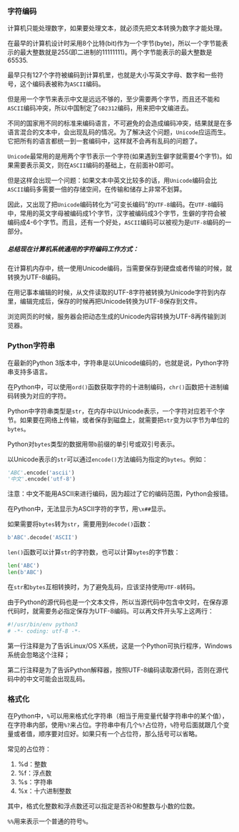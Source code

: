 ### 字符编码

计算机只能处理数字，如果要处理文本，就必须先把文本转换为数字才能处理。

在最早的计算机设计时采用8个比特(bit)作为一个字节(byte)，所以一个字节能表示的最大整数就是255(即二进制的11111111)。两个字节能表示的最大整数是65535.

最早只有127个字符被编码到计算机里，也就是大小写英文字母、数字和一些符号，这个编码表被称为`ASCII`编码。

但是用一个字节来表示中文是远远不够的，至少需要两个字节，而且还不能和`ASCII`编码冲突，所以中国制定了`GB2312`编码，用来把中文编进去。

不同的国家用不同的标准来编码语言，不可避免的会造成编码冲突，结果就是在多语言混合的文本中，会出现乱码的情况。为了解决这个问题，`Unicode`应运而生。它把所有的语言都统一到一套编码中，这样就不会再有乱码的问题了。

`Unicode`最常用的是用两个字节表示一个字符(如果遇到生僻字就需要4个字节)。如果需要表示英文，则在`ASCII`编码的基础上，在前面补0即可。

但是这样会出现一个问题：如果文本中英文比较多的话，用`Unicode`编码会比`ASCII`编码多需要一倍的存储空间，在传输和储存上非常不划算。

因此，又出现了把`Unicode`编码转化为“可变长编码”的`UTF-8`编码。在`UTF-8`编码中，常用的英文字母被编码成1个字节，汉字被编码成3个字节，生僻的字符会被编码成4-6个字节。而且，还有一个好处，`ASCII`编码可以被视为是`UTF-8`编码的一部分。

##### 总结现在计算机系统通用的字符编码工作方式：

在计算机内存中，统一使用Unicode编码，当需要保存到硬盘或者传输的时候，就转换为UTF-8编码。

在用记事本编辑的时候，从文件读取的UTF-8字符被转换为Unicode字符到内存里，编辑完成后，保存的时候再把Unicode转换为UTF-8保存到文件。

浏览网页的时候，服务器会把动态生成的Unicode内容转换为UTF-8再传输到浏览器。



### Python字符串

在最新的Python 3版本中，字符串是以Unicode编码的，也就是说，Python字符串支持多语言。

在Python中，可以使用`ord()`函数获取字符的十进制编码，`chr()`函数把十进制编码转换为对应的字符。

Python中字符串类型是`str`，在内存中以Unicode表示，一个字符对应若干个字节。如果要在网络上传输，或者保存到磁盘上，就需要把`str`变为以字节为单位的`bytes`。

Python对`bytes`类型的数据用带`b`前缀的单引号或双引号表示。

以Unicode表示的`str`可以通过`encode()`方法编码为指定的`bytes`。例如：

```python
'ABC'.encode('ascii')
'中文'.encode('utf-8')
```

注意：中文不能用ASCII来进行编码，因为超过了它的编码范围，Python会报错。

在Python中，无法显示为ASCII字符的字节，用`\x##`显示。

如果需要将`bytes`转为`str`，需要用到`decode()`函数：

```python
b'ABC'.decode('ASCII')
```

`len()`函数可以计算`str`的字符数，也可以计算`bytes`的字节数：

```python
len('ABC')
len(b'ABC')
```

在`str`和`bytes`互相转换时，为了避免乱码，应该坚持使用`UTF-8`转码。

由于Python的源代码也是一个文本文件，所以当源代码中包含中文时，在保存源代码时，就需要务必指定保存为UTF-8编码。可以再文件开头写上这两行：

```python
#!/usr/bin/env python3
# -*- coding: utf-8 -*-
```

第一行注释是为了告诉Linux/OS X系统，这是一个Python可执行程序，Windows系统会忽略这个注释；

第二行注释是为了告诉Python解释器，按照UTF-8编码读取源代码，否则在源代码中的中文可能会出现乱码。

### 格式化

在Python中，`%`可以用来格式化字符串（相当于用变量代替字符串中的某个值），在字符串内部，使用`%?`来占位。字符串中有几个`%?`占位符，`%`符号后面就跟几个变量或者值，顺序要对应好。如果只有一个占位符，那么括号可以省略。

常见的占位符：

1. %d：整数
2. %f：浮点数
3. %s：字符串
4. %x：十六进制整数

其中，格式化整数和浮点数还可以指定是否补0和整数与小数的位数。

`%%`用来表示一个普通的符号`%`。

